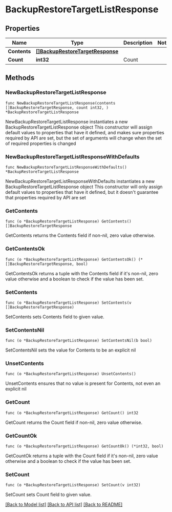 # BackupRestoreTargetListResponse

## Properties

Name | Type | Description | Notes
------------ | ------------- | ------------- | -------------
**Contents** | [**[]BackupRestoreTargetResponse**](BackupRestoreTargetResponse.md) |  | 
**Count** | **int32** | Count | 

## Methods

### NewBackupRestoreTargetListResponse

`func NewBackupRestoreTargetListResponse(contents []BackupRestoreTargetResponse, count int32, ) *BackupRestoreTargetListResponse`

NewBackupRestoreTargetListResponse instantiates a new BackupRestoreTargetListResponse object
This constructor will assign default values to properties that have it defined,
and makes sure properties required by API are set, but the set of arguments
will change when the set of required properties is changed

### NewBackupRestoreTargetListResponseWithDefaults

`func NewBackupRestoreTargetListResponseWithDefaults() *BackupRestoreTargetListResponse`

NewBackupRestoreTargetListResponseWithDefaults instantiates a new BackupRestoreTargetListResponse object
This constructor will only assign default values to properties that have it defined,
but it doesn't guarantee that properties required by API are set

### GetContents

`func (o *BackupRestoreTargetListResponse) GetContents() []BackupRestoreTargetResponse`

GetContents returns the Contents field if non-nil, zero value otherwise.

### GetContentsOk

`func (o *BackupRestoreTargetListResponse) GetContentsOk() (*[]BackupRestoreTargetResponse, bool)`

GetContentsOk returns a tuple with the Contents field if it's non-nil, zero value otherwise
and a boolean to check if the value has been set.

### SetContents

`func (o *BackupRestoreTargetListResponse) SetContents(v []BackupRestoreTargetResponse)`

SetContents sets Contents field to given value.


### SetContentsNil

`func (o *BackupRestoreTargetListResponse) SetContentsNil(b bool)`

 SetContentsNil sets the value for Contents to be an explicit nil

### UnsetContents
`func (o *BackupRestoreTargetListResponse) UnsetContents()`

UnsetContents ensures that no value is present for Contents, not even an explicit nil
### GetCount

`func (o *BackupRestoreTargetListResponse) GetCount() int32`

GetCount returns the Count field if non-nil, zero value otherwise.

### GetCountOk

`func (o *BackupRestoreTargetListResponse) GetCountOk() (*int32, bool)`

GetCountOk returns a tuple with the Count field if it's non-nil, zero value otherwise
and a boolean to check if the value has been set.

### SetCount

`func (o *BackupRestoreTargetListResponse) SetCount(v int32)`

SetCount sets Count field to given value.



[[Back to Model list]](../README.md#documentation-for-models) [[Back to API list]](../README.md#documentation-for-api-endpoints) [[Back to README]](../README.md)


